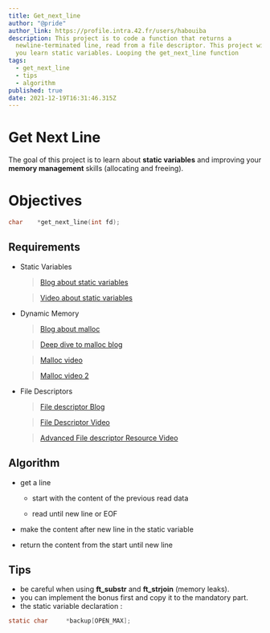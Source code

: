 ```yaml
---
title: Get_next_line
author: "@pride"
author_link: https://profile.intra.42.fr/users/habouiba
description: This project is to code a function that returns a
  newline-terminated line, read from a file descriptor. This project will help
  you learn static variables. Looping the get_next_line function
tags:
  - get_next_line
  - tips
  - algorithm
published: true
date: 2021-12-19T16:31:46.315Z
---
```

# Get Next Line

The goal of this project is to learn about **static variables** and improving
your **memory management** skills (allocating and freeing).


# Objectives

```c
char	*get_next_line(int fd);
```

## Requirements

- Static Variables
	> [Blog about static variables](https://www.c-programming-simple-steps.com/static-keyword-in-c.html)
	
	> [Video about static variables](https://www.youtube.com/watch?v=OngGUoENgWo)
	
- Dynamic Memory
	> [Blog about malloc](https://www.programiz.com/c-programming/c-dynamic-memory-allocation)
	 
	> [Deep dive to malloc blog](https://danluu.com/malloc-tutorial/)
	 
	> [Malloc video](https://www.youtube.com/watch?v=yFboyOwk2oM)
	 
	> [Malloc video 2](https://www.youtube.com/watch?v=SuBch2MZpZM)
	 
- File Descriptors
	> [File descriptor Blog](https://www.computerhope.com/jargon/f/file-descriptor.htm)
	 
	> [File Descriptor Video](https://www.youtube.com/watch?v=BQJBe4IbsvQ)
	 
	> [Advanced File descriptor Resource Video](https://www.youtube.com/watch?v=h5A1OQjuCqk&t=1s)
	 

## Algorithm

- get a line

	- start with the content of the previous read data
	
	- read until new line or EOF

- make the content after new line in the static variable

- return the content from the start until new line
	
## Tips

- be careful when using **ft_substr** and  **ft_strjoin** (memory leaks).
- you can implement the bonus first and copy it to the mandatory part.
- the static variable declaration : 
```c
static char		*backup[OPEN_MAX];
```